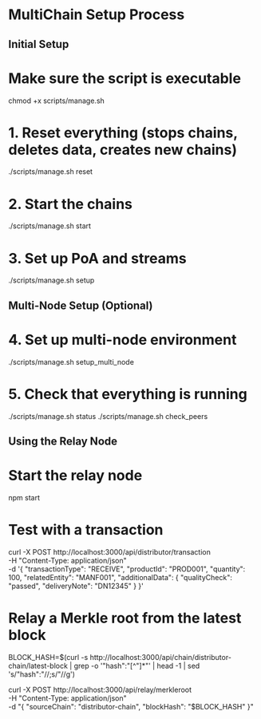 # MultiChain Setup Process

## Initial Setup

# Make sure the script is executable
chmod +x scripts/manage.sh

# 1. Reset everything (stops chains, deletes data, creates new chains)
./scripts/manage.sh reset

# 2. Start the chains
./scripts/manage.sh start

# 3. Set up PoA and streams
./scripts/manage.sh setup

## Multi-Node Setup (Optional)

# 4. Set up multi-node environment
./scripts/manage.sh setup_multi_node

# 5. Check that everything is running
./scripts/manage.sh status
./scripts/manage.sh check_peers

## Using the Relay Node

# Start the relay node
npm start

# Test with a transaction
curl -X POST http://localhost:3000/api/distributor/transaction \
  -H "Content-Type: application/json" \
  -d '{
    "transactionType": "RECEIVE",
    "productId": "PROD001",
    "quantity": 100,
    "relatedEntity": "MANF001",
    "additionalData": {
      "qualityCheck": "passed",
      "deliveryNote": "DN12345"
    }
  }'

# Relay a Merkle root from the latest block
BLOCK_HASH=$(curl -s http://localhost:3000/api/chain/distributor-chain/latest-block | grep -o '"hash":"[^"]*"' | head -1 | sed 's/"hash":"//;s/"//g')

curl -X POST http://localhost:3000/api/relay/merkleroot \
  -H "Content-Type: application/json" \
  -d "{
    \"sourceChain\": \"distributor-chain\",
    \"blockHash\": \"$BLOCK_HASH\"
  }"